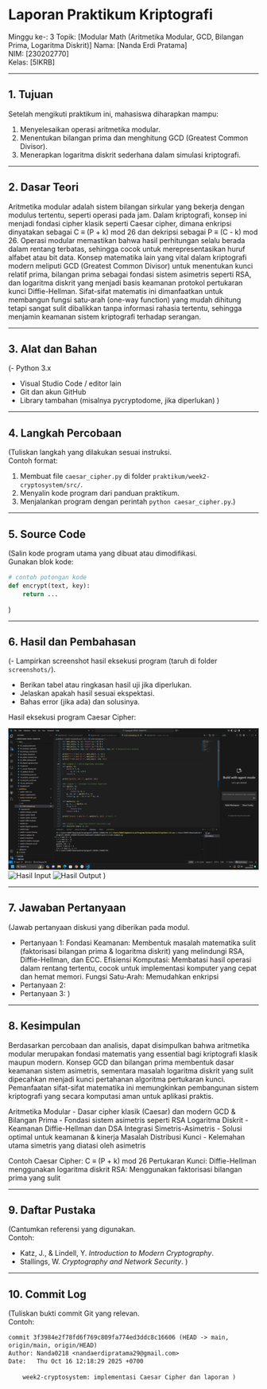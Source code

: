 # Laporan Praktikum Kriptografi
Minggu ke-: 3
Topik: [Modular Math (Aritmetika Modular, GCD, Bilangan Prima, Logaritma Diskrit)]
Nama: [Nanda Erdi Pratama]  
NIM: [230202770]  
Kelas: [5IKRB]  

---

## 1. Tujuan
Setelah mengikuti praktikum ini, mahasiswa diharapkan mampu:  
1. Menyelesaikan operasi aritmetika modular.  
2. Menentukan bilangan prima dan menghitung GCD (Greatest Common Divisor).  
3. Menerapkan logaritma diskrit sederhana dalam simulasi kriptografi.  

---

## 2. Dasar Teori
Aritmetika modular adalah sistem bilangan sirkular yang bekerja dengan modulus tertentu, seperti operasi pada jam. Dalam kriptografi, konsep ini menjadi fondasi cipher klasik seperti Caesar cipher, dimana enkripsi dinyatakan sebagai C ≡ (P + k) mod 26 dan dekripsi sebagai P ≡ (C - k) mod 26. Operasi modular memastikan bahwa hasil perhitungan selalu berada dalam rentang terbatas, sehingga cocok untuk merepresentasikan huruf alfabet atau bit data. Konsep matematika lain yang vital dalam kriptografi modern meliputi GCD (Greatest Common Divisor) untuk menentukan kunci relatif prima, bilangan prima sebagai fondasi sistem asimetris seperti RSA, dan logaritma diskrit yang menjadi basis keamanan protokol pertukaran kunci Diffie-Hellman. Sifat-sifat matematis ini dimanfaatkan untuk membangun fungsi satu-arah (one-way function) yang mudah dihitung tetapi sangat sulit dibalikkan tanpa informasi rahasia tertentu, sehingga menjamin keamanan sistem kriptografi terhadap serangan.

---

## 3. Alat dan Bahan
(- Python 3.x  
- Visual Studio Code / editor lain  
- Git dan akun GitHub  
- Library tambahan (misalnya pycryptodome, jika diperlukan)  )

---

## 4. Langkah Percobaan
(Tuliskan langkah yang dilakukan sesuai instruksi.  
Contoh format:
1. Membuat file `caesar_cipher.py` di folder `praktikum/week2-cryptosystem/src/`.
2. Menyalin kode program dari panduan praktikum.
3. Menjalankan program dengan perintah `python caesar_cipher.py`.)

---

## 5. Source Code
(Salin kode program utama yang dibuat atau dimodifikasi.  
Gunakan blok kode:

```python
# contoh potongan kode
def encrypt(text, key):
    return ...
```
)

---

## 6. Hasil dan Pembahasan
(- Lampirkan screenshot hasil eksekusi program (taruh di folder `screenshots/`).  
- Berikan tabel atau ringkasan hasil uji jika diperlukan.  
- Jelaskan apakah hasil sesuai ekspektasi.  
- Bahas error (jika ada) dan solusinya. 

Hasil eksekusi program Caesar Cipher:

![Hasil Eksekusi](Screenshots/Eksekusi.png)
![Hasil Input](screenshots/input.png)
![Hasil Output](screenshots/output.png)
)

---

## 7. Jawaban Pertanyaan
(Jawab pertanyaan diskusi yang diberikan pada modul.  
- Pertanyaan 1: Fondasi Keamanan: Membentuk masalah matematika sulit (faktorisasi bilangan prima & logaritma diskrit) yang melindungi RSA, Diffie-Hellman, dan ECC. Efisiensi Komputasi: Membatasi hasil operasi dalam rentang tertentu, cocok untuk implementasi komputer yang cepat dan hemat memori. Fungsi Satu-Arah: Memudahkan enkripsi
- Pertanyaan 2: 
- Pertanyaan 3: 
)
---

## 8. Kesimpulan
Berdasarkan percobaan dan analisis, dapat disimpulkan bahwa aritmetika modular merupakan fondasi matematis yang essential bagi kriptografi klasik maupun modern. Konsep GCD dan bilangan prima membentuk dasar keamanan sistem asimetris, sementara masalah logaritma diskrit yang sulit dipecahkan menjadi kunci pertahanan algoritma pertukaran kunci. Pemanfaatan sifat-sifat matematika ini memungkinkan pembangunan sistem kriptografi yang secara komputasi aman untuk aplikasi praktis.

Aritmetika Modular - Dasar cipher klasik (Caesar) dan modern
GCD & Bilangan Prima - Fondasi sistem asimetris seperti RSA
Logaritma Diskrit - Keamanan Diffie-Hellman dan DSA
Integrasi Simetris-Asimetris - Solusi optimal untuk keamanan & kinerja
Masalah Distribusi Kunci - Kelemahan utama simetris yang diatasi oleh asimetris

 Contoh 
Caesar Cipher: C ≡ (P + k) mod 26
Pertukaran Kunci: Diffie-Hellman menggunakan logaritma diskrit
RSA: Menggunakan faktorisasi bilangan prima yang sulit

---

## 9. Daftar Pustaka
(Cantumkan referensi yang digunakan.  
Contoh:  
- Katz, J., & Lindell, Y. *Introduction to Modern Cryptography*.  
- Stallings, W. *Cryptography and Network Security*.  )

---

## 10. Commit Log
(Tuliskan bukti commit Git yang relevan.  
Contoh:
```
commit 3f3984e2f78fd6f769c809fa774ed3ddc8c16606 (HEAD -> main, origin/main, origin/HEAD)
Author: Nanda0218 <nandaerdipratama29@gmail.com>
Date:   Thu Oct 16 12:18:29 2025 +0700

    week2-cryptosystem: implementasi Caesar Cipher dan laporan )
```

